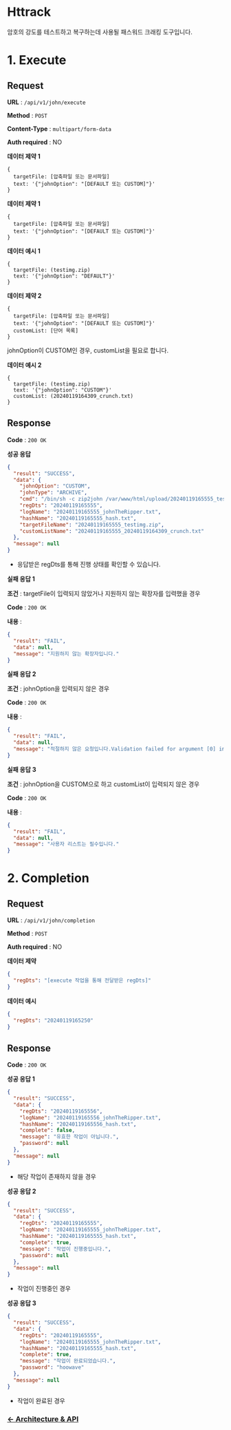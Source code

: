 # Httrack

암호의 강도를 테스트하고 복구하는데 사용될 패스워드 크래킹 도구입니다.

# 1. Execute
## Request

**URL** : `/api/v1/john/execute`

**Method** : `POST`

**Content-Type** : `multipart/form-data`

**Auth required** : NO

**데이터 제약 1**

```
{
  targetFile: [압축파일 또는 문서파일]
  text: '{"johnOption": "[DEFAULT 또는 CUSTOM]"}'
}
```

**데이터 제약 1**
```
{
  targetFile: [압축파일 또는 문서파일]
  text: '{"johnOption": "[DEFAULT 또는 CUSTOM]"}'
}
```

**데이터 예시 1**

```
{
  targetFile: (testimg.zip)
  text: '{"johnOption": "DEFAULT"}'
}
```

**데이터 제약 2**
```
{
  targetFile: [압축파일 또는 문서파일]
  text: '{"johnOption": "[DEFAULT 또는 CUSTOM]"}'
  customList: [단어 목록]
}
```
johnOption이 CUSTOM인 경우, customList을 필요로 합니다.

**데이터 예시 2**
```
{
  targetFile: (testimg.zip)
  text: '{"johnOption": "CUSTOM"}'
  customList: (20240119164309_crunch.txt)
}
```

## Response

**Code** : `200 OK`

**성공 응답**

```json
{
  "result": "SUCCESS",
  "data": {
    "johnOption": "CUSTOM",
    "johnType": "ARCHIVE",
    "cmd": "/bin/sh -c zip2john /var/www/html/upload/20240119165555_testimg.zip > /var/www/html/download/logs/20240119165555_hash.txt && john -w:/var/www/html/upload/20240119165555_20240119164309_crunch.txt /var/www/html/download/logs/20240119165555_hash.txt && john /var/www/html/download/logs/20240119165555_hash.txt --show > /var/www/html/download/logs/20240119165555_johnTheRipper.txt ",
    "regDts": "20240119165555",
    "logName": "20240119165555_johnTheRipper.txt",
    "hashName": "20240119165555_hash.txt",
    "targetFileName": "20240119165555_testimg.zip",
    "customListName": "20240119165555_20240119164309_crunch.txt"
  },
  "message": null
}
```
* 응답받은 regDts를 통해 진행 상태를 확인할 수 있습니다.

**실패 응답 1**

**조건** : targetFile이 입력되지 않았거나 지원하지 않는 확장자를 입력했을 경우

**Code** : `200 OK`

**내용** :

```json
{
  "result": "FAIL",
  "data": null,
  "message": "지원하지 않는 확장자입니다."
}
```

**실패 응답 2**

**조건** : johnOption을 입력되지 않은 경우

**Code** : `200 OK`

**내용** :

```json
{
  "result": "FAIL",
  "data": null,
  "message": "적절하지 않은 요청입니다.Validation failed for argument [0] in public com.security.securisuite.common.response.CommonResponse com.security.securisuite.johntheripper.interfaces.JohnApiController.execute(com.security.securisuite.johntheripper.interfaces.dto.JohnDto$JohnRequest): [Field error in object 'johnRequest' on field 'johnOption': rejected value [null]; codes [NotNull.johnRequest.johnOption,NotNull.johnOption,NotNull.com.security.securisuite.johntheripper.domain.JohnOption,NotNull]; arguments [org.springframework.context.support.DefaultMessageSourceResolvable: codes [johnRequest.johnOption,johnOption]; arguments []; default message [johnOption]]; default message [옵션은 필수값입니다.]] "
}
```

**실패 응답 3**

**조건** : johnOption을 CUSTOM으로 하고 customList이 입력되지 않은 경우

**Code** : `200 OK`

**내용** :

```json
{
  "result": "FAIL",
  "data": null,
  "message": "사용자 리스트는 필수입니다."
}
```

# 2. Completion
## Request

**URL** : `/api/v1/john/completion`

**Method** : `POST`

**Auth required** : NO

**데이터 제약**

```json
{
  "regDts": "[execute 작업을 통해 전달받은 regDts]"
}
```

**데이터 예시**

```json
{
  "regDts": "20240119165250"
}
```

## Response

**Code** : `200 OK`

**성공 응답 1**

```json
{
  "result": "SUCCESS",
  "data": {
    "regDts": "20240119165556",
    "logName": "20240119165556_johnTheRipper.txt",
    "hashName": "20240119165556_hash.txt",
    "complete": false,
    "message": "유효한 작업이 아닙니다.",
    "password": null
  },
  "message": null
}
```
* 해당 작업이 존재하지 않을 경우

**성공 응답 2**

```json
{
  "result": "SUCCESS",
  "data": {
    "regDts": "20240119165555",
    "logName": "20240119165555_johnTheRipper.txt",
    "hashName": "20240119165555_hash.txt",
    "complete": true,
    "message": "작업이 진행중입니다.",
    "password": null
  },
  "message": null
}
```
* 작업이 진행중인 경우

**성공 응답 3**

```json
{
  "result": "SUCCESS",
  "data": {
    "regDts": "20240119165555",
    "logName": "20240119165555_johnTheRipper.txt",
    "hashName": "20240119165555_hash.txt",
    "complete": true,
    "message": "작업이 완료되었습니다.",
    "password": "hoowave"
  },
  "message": null
}
```
* 작업이 완료된 경우


### [<- Architecture & API](../README.md)